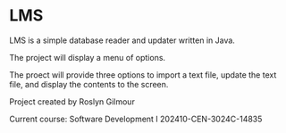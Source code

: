 # LMS

LMS is a simple database reader and updater written in Java.

The project will display a menu of options.

The proect will provide three options to import a text file, update the text file, and display the contents to the screen.


Project created by Roslyn Gilmour

Current course: Software Development I 202410-CEN-3024C-14835
